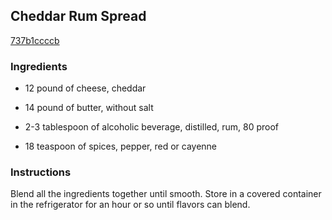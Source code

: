## Cheddar Rum Spread

[737b1ccccb](http://www.food.com/recipe/cheddar-rum-spread-342806)

### Ingredients

 - 12 pound of cheese, cheddar

 - 14 pound of butter, without salt

 - 2-3 tablespoon of alcoholic beverage, distilled, rum, 80 proof

 - 18 teaspoon of spices, pepper, red or cayenne

### Instructions

Blend all the ingredients together until smooth. Store in a covered container in the refrigerator for an hour or so until flavors can blend.